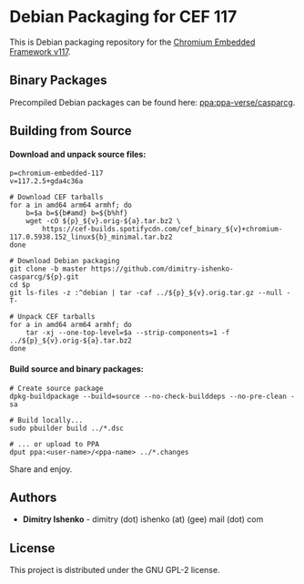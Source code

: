 # Debian Packaging for CEF 117

This is Debian packaging repository for the [Chromium Embedded Framework
v117](https://bitbucket.org/chromiumembedded/cef).

## Binary Packages

Precompiled Debian packages can be found here:
[ppa:ppa-verse/casparcg](https://launchpad.net/~ppa-verse/+archive/ubuntu/casparcg).

## Building from Source

#### Download and unpack source files:

```shell
p=chromium-embedded-117
v=117.2.5+gda4c36a

# Download CEF tarballs
for a in amd64 arm64 armhf; do
    b=$a b=${b#amd} b=${b%hf}
    wget -cO ${p}_${v}.orig-${a}.tar.bz2 \
        https://cef-builds.spotifycdn.com/cef_binary_${v}+chromium-117.0.5938.152_linux${b}_minimal.tar.bz2
done

# Download Debian packaging
git clone -b master https://github.com/dimitry-ishenko-casparcg/${p}.git
cd $p
git ls-files -z :^debian | tar -caf ../${p}_${v}.orig.tar.gz --null -T-

# Unpack CEF tarballs
for a in amd64 arm64 armhf; do
    tar -xj --one-top-level=$a --strip-components=1 -f ../${p}_${v}.orig-${a}.tar.bz2
done
```

#### Build source and binary packages:

```shell
# Create source package
dpkg-buildpackage --build=source --no-check-builddeps --no-pre-clean -sa

# Build locally...
sudo pbuilder build ../*.dsc

# ... or upload to PPA
dput ppa:<user-name>/<ppa-name> ../*.changes
```

Share and enjoy.

## Authors

* **Dimitry Ishenko** - dimitry (dot) ishenko (at) (gee) mail (dot) com

## License

This project is distributed under the GNU GPL-2 license.
